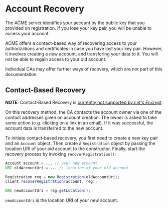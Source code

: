 # Account Recovery

The ACME server identifies your account by the public key that you provided on registration. If you lose your key pair, you will be unable to access your account.

ACME offers a contact-based way of recovering access to your authorizations and certificates in case you have lost your key pair. However, it involves creating a new account, and transfering your data to it. You will not be able to regain access to your old account.

Individual CAs may offer further ways of recovery, which are not part of this documentation.

## Contact-Based Recovery

**NOTE**: Contact-Based Recovery is [currently not supported by _Let's Encrypt_](https://github.com/letsencrypt/boulder/issues/432).

On this recovery method, the CA contacts the account owner via one of the contact addresses given on account creation. The owner is asked to take some action (e.g. clicking on a link in an email). If it was successful, the account data is transferred to the new account.

To initiate contact-based recovery, you first need to create a new key pair and an `Account` object. Then create a `Registration` object by passing the location URI of your _old_ account to the constructor. Finally, start the recovery process by invoking `recoverRegistration()`:

```java
Account account = ... // your new account
URI oldAccountUri = ... // location of your old account

Registration reg = new Registration(oldAccountUri);
client.recoverRegistration(account, reg);

URI newAccountUri = reg.getLocation();
```

`newAccountUri` is the location URI of your _new_ account.
